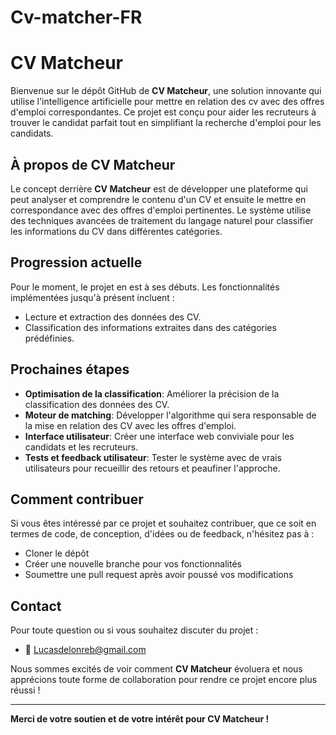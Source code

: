 # Cv-matcher-FR

# CV Matcheur

Bienvenue sur le dépôt GitHub de **CV Matcheur**, une solution innovante qui utilise l'intelligence artificielle pour mettre en relation des cv avec des offres d'emploi correspondantes. Ce projet est conçu pour aider les recruteurs à trouver le candidat parfait tout en simplifiant la recherche d'emploi pour les candidats.

## À propos de CV Matcheur

Le concept derrière **CV Matcheur** est de développer une plateforme qui peut analyser et comprendre le contenu d'un CV et ensuite le mettre en correspondance avec des offres d'emploi pertinentes. Le système utilise des techniques avancées de traitement du langage naturel pour classifier les informations du CV dans différentes catégories.

## Progression actuelle

Pour le moment, le projet en est à ses débuts. Les fonctionnalités implémentées jusqu'à présent incluent :

- Lecture et extraction des données des CV.
- Classification des informations extraites dans des catégories prédéfinies.

## Prochaines étapes

- **Optimisation de la classification**: Améliorer la précision de la classification des données des CV.
- **Moteur de matching**: Développer l'algorithme qui sera responsable de la mise en relation des CV avec les offres d'emploi.
- **Interface utilisateur**: Créer une interface web conviviale pour les candidats et les recruteurs.
- **Tests et feedback utilisateur**: Tester le système avec de vrais utilisateurs pour recueillir des retours et peaufiner l'approche.

## Comment contribuer

Si vous êtes intéressé par ce projet et souhaitez contribuer, que ce soit en termes de code, de conception, d'idées ou de feedback, n'hésitez pas à :

- Cloner le dépôt
- Créer une nouvelle branche pour vos fonctionnalités
- Soumettre une pull request après avoir poussé vos modifications

## Contact

Pour toute question ou si vous souhaitez discuter du projet :
- 📧 Lucasdelonreb@gmail.com

Nous sommes excités de voir comment **CV Matcheur** évoluera et nous apprécions toute forme de collaboration pour rendre ce projet encore plus réussi !

---

**Merci de votre soutien et de votre intérêt pour CV Matcheur !**
